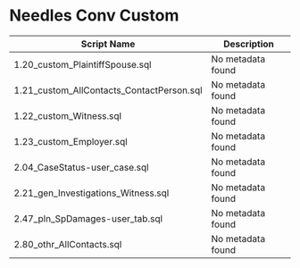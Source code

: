 # Needles Conv Custom

| Script Name | Description |
|-------------|-------------|
| 1.20_custom_PlaintiffSpouse.sql | No metadata found |
| 1.21_custom_AllContacts_ContactPerson.sql | No metadata found |
| 1.22_custom_Witness.sql | No metadata found |
| 1.23_custom_Employer.sql | No metadata found |
| 2.04_CaseStatus-user_case.sql | No metadata found |
| 2.21_gen_Investigations_Witness.sql | No metadata found |
| 2.47_pln_SpDamages-user_tab.sql | No metadata found |
| 2.80_othr_AllContacts.sql | No metadata found |
